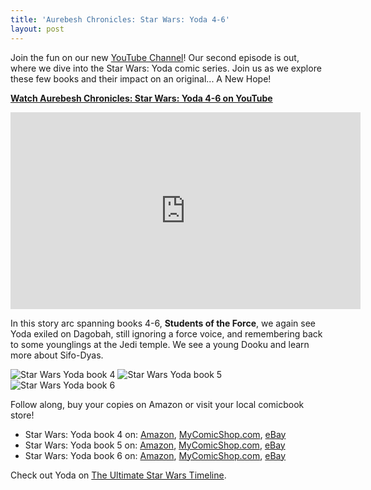 ```yaml
---
title: 'Aurebesh Chronicles: Star Wars: Yoda 4-6'
layout: post
---
```


Join the fun on our new [YouTube Channel](https://www.youtube.com/watch?v=6KbqUh7fAgY&t=22s&ab_channel=AurebeshFiles)! Our second episode is out, where we dive into the Star Wars: Yoda comic series. Join us as we explore these few books and their impact on an original... A New Hope!

<a href="https://youtu.be/yABYhJuCZb0?si=QiUSpxfWGOVNE1hE" target="_blank">**Watch Aurebesh Chronicles: Star Wars: Yoda 4-6 on YouTube**</a>

<iframe width="560" height="315" src="https://www.youtube.com/embed/yABYhJuCZb0?si=XEfSwz9gnlpHTBKV" title="YouTube video player" frameborder="0" allow="accelerometer; autoplay; clipboard-write; encrypted-media; gyroscope; picture-in-picture; web-share" allowfullscreen></iframe>

In this story arc spanning books 4-6, **Students of the Force**, we again see Yoda exiled on Dagobah, still ignoring a force voice, and remembering back to some younglings at the Jedi temple. We see a young Dooku and learn more about Sifo-Dyas. 

<img src="{{'comics/star wars yoda/star_wars_yoda4.jpg' | relative_url }}" class="comicbook" alt="Star Wars Yoda book 4" />
<img src="{{ 'comics/star wars yoda/star_wars_yoda5.jpg' | relative_url }}" class="comicbook" alt="Star Wars Yoda book 5" />
<img src="{{ 'comics/star wars yoda/star_wars_yoda6.jpg' | relative_url }}" class="comicbook" alt="Star Wars Yoda book 6"/>

Follow along, buy your copies on Amazon or visit your local comicbook store!
* Star Wars: Yoda book 4 on:
<a href="https://amzn.to/46ZtDHv" target="_blank">Amazon</a>,
<a href="https://www.mycomicshop.com/search?TID=57126621&AffID=2026649P01" target="_blank">MyComicShop.com</a>,
<a href="https://ebay.us/qNwEgo" target="_blank">eBay</a>
* Star Wars: Yoda book 5 on:
<a href="https://amzn.to/3tJfBvv" target="_blank">Amazon</a>,
<a href="https://www.mycomicshop.com/search?TID=57126621&AffID=2026649P01" target="_blank">MyComicShop.com</a>,
<a href="https://ebay.us/2pSdgN" target="_blank">eBay</a>
* Star Wars: Yoda book 6 on:
<a href="https://amzn.to/496nFGL" target="_blank">Amazon</a>,
<a href="https://www.mycomicshop.com/search?TID=57126621&AffID=2026649P01" target="_blank">MyComicShop.com</a>,
<a href="https://ebay.us/mpF1U3" target="_blank">eBay</a>

Check out Yoda on [The Ultimate Star Wars Timeline](https://timeline.starwars.guide/character/Yoda?year=0).
